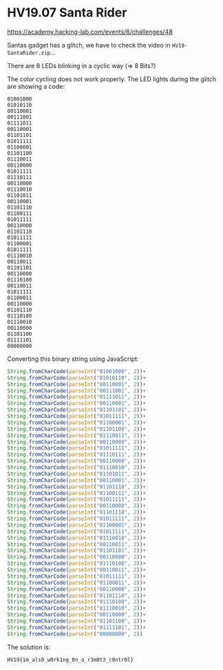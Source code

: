 
# HV19.07 Santa Rider

https://academy.hacking-lab.com/events/6/challenges/48

Santas gadget has a glitch, we have to check the video in `HV19-SantaRider.zip`...

There are 8 LEDs blinking in a cyclic way (=> 8 Bits?)

The color cycling does not work properly. The LED lights during the glitch are showing a code:

    01001000
    01010110
    00110001
    00111001
    01111011
    00110001
    01101101
    01011111
    01100001
    01101100
    01110011
    00110000
    01011111
    01110111
    00110000
    01110010
    01101011
    00110001
    01101110
    01100111
    01011111
    00110000
    01101110
    01011111
    01100001
    01011111
    01110010
    00110011
    01101101
    00110000
    01110100
    00110011
    01011111
    01100011
    00110000
    01101110
    01110100
    01110010
    00110000
    01101100
    01111101
    00000000

Converting this binary string using JavaScript:

```javascript
String.fromCharCode(parseInt("01001000", 2))+
String.fromCharCode(parseInt("01010110", 2))+
String.fromCharCode(parseInt("00110001", 2))+
String.fromCharCode(parseInt("00111001", 2))+
String.fromCharCode(parseInt("01111011", 2))+
String.fromCharCode(parseInt("00110001", 2))+
String.fromCharCode(parseInt("01101101", 2))+
String.fromCharCode(parseInt("01011111", 2))+
String.fromCharCode(parseInt("01100001", 2))+
String.fromCharCode(parseInt("01101100", 2))+
String.fromCharCode(parseInt("01110011", 2))+
String.fromCharCode(parseInt("00110000", 2))+
String.fromCharCode(parseInt("01011111", 2))+
String.fromCharCode(parseInt("01110111", 2))+
String.fromCharCode(parseInt("00110000", 2))+
String.fromCharCode(parseInt("01110010", 2))+
String.fromCharCode(parseInt("01101011", 2))+
String.fromCharCode(parseInt("00110001", 2))+
String.fromCharCode(parseInt("01101110", 2))+
String.fromCharCode(parseInt("01100111", 2))+
String.fromCharCode(parseInt("01011111", 2))+
String.fromCharCode(parseInt("00110000", 2))+
String.fromCharCode(parseInt("01101110", 2))+
String.fromCharCode(parseInt("01011111", 2))+
String.fromCharCode(parseInt("01100001", 2))+
String.fromCharCode(parseInt("01011111", 2))+
String.fromCharCode(parseInt("01110010", 2))+
String.fromCharCode(parseInt("00110011", 2))+
String.fromCharCode(parseInt("01101101", 2))+
String.fromCharCode(parseInt("00110000", 2))+
String.fromCharCode(parseInt("01110100", 2))+
String.fromCharCode(parseInt("00110011", 2))+
String.fromCharCode(parseInt("01011111", 2))+
String.fromCharCode(parseInt("01100011", 2))+
String.fromCharCode(parseInt("00110000", 2))+
String.fromCharCode(parseInt("01101110", 2))+
String.fromCharCode(parseInt("01110100", 2))+
String.fromCharCode(parseInt("01110010", 2))+
String.fromCharCode(parseInt("00110000", 2))+
String.fromCharCode(parseInt("01101100", 2))+
String.fromCharCode(parseInt("01111101", 2))+
String.fromCharCode(parseInt("00000000", 2))
```

The solution is:

    HV19{1m_als0_w0rk1ng_0n_a_r3m0t3_c0ntr0l}